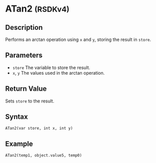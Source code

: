 # ATan2 <small>(RSDKv4)</small>

## Description
Performs an arctan operation using `x` and `y`, storing the result in `store`.

## Parameters
- `store`
The variable to store the result.
- `x`, `y`
The values used in the arctan operation.

## Return Value
Sets `store` to the result.

## Syntax
```
ATan2(var store, int x, int y)
```

## Example
```
ATan2(temp1, object.value5, temp0)
```